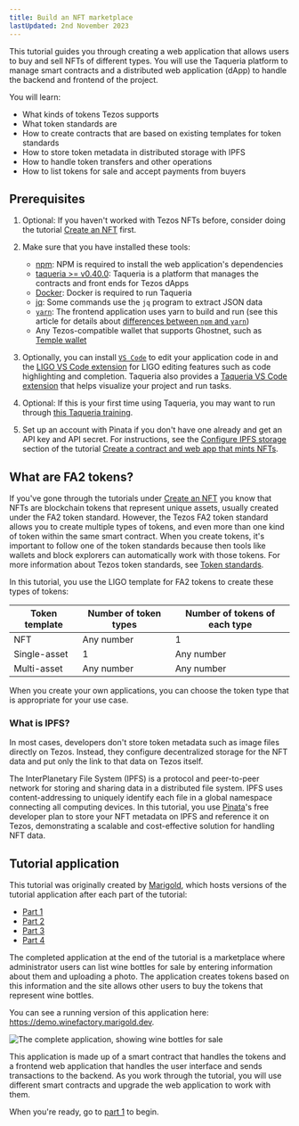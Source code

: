 ```yaml
---
title: Build an NFT marketplace
lastUpdated: 2nd November 2023
---
```


This tutorial guides you through creating a web application that allows users to buy and sell NFTs of different types.
You will use the Taqueria platform to manage smart contracts and a distributed web application (dApp) to handle the backend and frontend of the project.

You will learn:

- What kinds of tokens Tezos supports
- What token standards are
- How to create contracts that are based on existing templates for token standards
- How to store token metadata in distributed storage with IPFS
- How to handle token transfers and other operations
- How to list tokens for sale and accept payments from buyers

## Prerequisites

1. Optional: If you haven't worked with Tezos NFTs before, consider doing the tutorial [Create an NFT](./create-an-nft) first.

1. Make sure that you have installed these tools:

   - [npm](https://nodejs.org/en/download/): NPM is required to install the web application's dependencies
   - [taqueria >= v0.40.0](https://github.com/ecadlabs/taqueria): Taqueria is a platform that manages the contracts and front ends for Tezos dApps
   - [Docker](https://docs.docker.com/engine/install/): Docker is required to run Taqueria
   - [jq](https://stedolan.github.io/jq/download/): Some commands use the `jq` program to extract JSON data
   - [`yarn`](https://yarnpkg.com/): The frontend application uses yarn to build and run (see this article for details about [differences between `npm` and `yarn`](https://www.geeksforgeeks.org/difference-between-npm-and-yarn/))
   - Any Tezos-compatible wallet that supports Ghostnet, such as [Temple wallet](https://templewallet.com/)

1. Optionally, you can install [`VS Code`](https://code.visualstudio.com/download) to edit your application code in and the [LIGO VS Code extension](https://marketplace.visualstudio.com/items?itemName=ligolang-publish.ligo-vscode) for LIGO editing features such as code highlighting and completion.
Taqueria also provides a [Taqueria VS Code extension](https://marketplace.visualstudio.com/items?itemName=ecadlabs.taqueria-vscode) that helps visualize your project and run tasks.

1. Optional: If this is your first time using Taqueria, you may want to run through [this Taqueria training](https://github.com/marigold-dev/training-dapp-1#ghostnet-testnet-wallet).

1. Set up an account with Pinata if you don't have one already and get an API key and API secret.
For instructions, see the [Configure IPFS storage](./create-an-nft/nft-taquito#configure-ipfs-storage) section of the tutorial [Create a contract and web app that mints NFTs](./create-an-nft/nft-taquito).

## What are FA2 tokens?

If you've gone through the tutorials under [Create an NFT](./create-an-nft) you know that NFTs are blockchain tokens that represent unique assets, usually created under the FA2 token standard.
However, the Tezos FA2 token standard allows you to create multiple types of tokens, and even more than one kind of token within the same smart contract.
When you create tokens, it's important to follow one of the token standards because then tools like wallets and block explorers can automatically work with those tokens.
For more information about Tezos token standards, see [Token standards](../reference/token-standards).

In this tutorial, you use the LIGO template for FA2 tokens to create these types of tokens:

| Token template | Number of token types | Number of tokens of each type |
| -------------- | --------------- | ------------------------ |
| NFT            | Any number      | 1                        |
| Single-asset   | 1               | Any number               |
| Multi-asset    | Any number      | Any number               |

When you create your own applications, you can choose the token type that is appropriate for your use case.

### What is IPFS?

In most cases, developers don't store token metadata such as image files directly on Tezos.
Instead, they configure decentralized storage for the NFT data and put only the link to that data on Tezos itself.

The InterPlanetary File System (IPFS) is a protocol and peer-to-peer network for storing and sharing data in a distributed file system.
IPFS uses content-addressing to uniquely identify each file in a global namespace connecting all computing devices.
In this tutorial, you use [Pinata](https://www.pinata.cloud/)'s free developer plan to store your NFT metadata on IPFS and reference it on Tezos, demonstrating a scalable and cost-effective solution for handling NFT data.

## Tutorial application

This tutorial was originally created by [Marigold](https://www.marigold.dev/), which hosts versions of the tutorial application after each part of the tutorial:

- [Part 1](https://github.com/marigold-dev/training-nft-1)
- [Part 2](https://github.com/marigold-dev/training-nft-2)
- [Part 3](https://github.com/marigold-dev/training-nft-3)
- [Part 4](https://github.com/marigold-dev/training-nft-4)

The completed application at the end of the tutorial is a marketplace where administrator users can list wine bottles for sale by entering information about them and uploading a photo.
The application creates tokens based on this information and the site allows other users to buy the tokens that represent wine bottles.

You can see a running version of this application here: https://demo.winefactory.marigold.dev.

![The complete application, showing wine bottles for sale](/img/tutorials/nftfactory.png)

This application is made up of a smart contract that handles the tokens and a frontend web application that handles the user interface and sends transactions to the backend.
As you work through the tutorial, you will use different smart contracts and upgrade the web application to work with them.

When you're ready, go to [part 1](./build-an-nft-marketplace/part-1) to begin.
